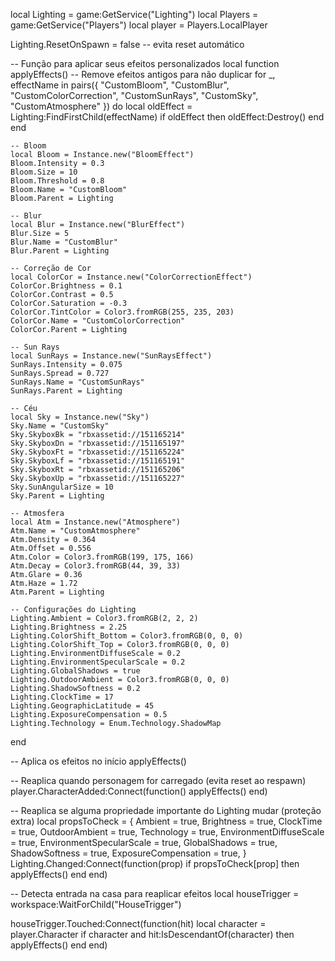 local Lighting = game:GetService("Lighting")
local Players = game:GetService("Players")
local player = Players.LocalPlayer

Lighting.ResetOnSpawn = false -- evita reset automático

-- Função para aplicar seus efeitos personalizados
local function applyEffects()
    -- Remove efeitos antigos para não duplicar
    for _, effectName in pairs({
        "CustomBloom",
        "CustomBlur",
        "CustomColorCorrection",
        "CustomSunRays",
        "CustomSky",
        "CustomAtmosphere"
    }) do
        local oldEffect = Lighting:FindFirstChild(effectName)
        if oldEffect then
            oldEffect:Destroy()
        end
    end

    -- Bloom
    local Bloom = Instance.new("BloomEffect")
    Bloom.Intensity = 0.3
    Bloom.Size = 10
    Bloom.Threshold = 0.8
    Bloom.Name = "CustomBloom"
    Bloom.Parent = Lighting

    -- Blur
    local Blur = Instance.new("BlurEffect")
    Blur.Size = 5
    Blur.Name = "CustomBlur"
    Blur.Parent = Lighting

    -- Correção de Cor
    local ColorCor = Instance.new("ColorCorrectionEffect")
    ColorCor.Brightness = 0.1
    ColorCor.Contrast = 0.5
    ColorCor.Saturation = -0.3
    ColorCor.TintColor = Color3.fromRGB(255, 235, 203)
    ColorCor.Name = "CustomColorCorrection"
    ColorCor.Parent = Lighting

    -- Sun Rays
    local SunRays = Instance.new("SunRaysEffect")
    SunRays.Intensity = 0.075
    SunRays.Spread = 0.727
    SunRays.Name = "CustomSunRays"
    SunRays.Parent = Lighting

    -- Céu
    local Sky = Instance.new("Sky")
    Sky.Name = "CustomSky"
    Sky.SkyboxBk = "rbxassetid://151165214"
    Sky.SkyboxDn = "rbxassetid://151165197"
    Sky.SkyboxFt = "rbxassetid://151165224"
    Sky.SkyboxLf = "rbxassetid://151165191"
    Sky.SkyboxRt = "rbxassetid://151165206"
    Sky.SkyboxUp = "rbxassetid://151165227"
    Sky.SunAngularSize = 10
    Sky.Parent = Lighting

    -- Atmosfera
    local Atm = Instance.new("Atmosphere")
    Atm.Name = "CustomAtmosphere"
    Atm.Density = 0.364
    Atm.Offset = 0.556
    Atm.Color = Color3.fromRGB(199, 175, 166)
    Atm.Decay = Color3.fromRGB(44, 39, 33)
    Atm.Glare = 0.36
    Atm.Haze = 1.72
    Atm.Parent = Lighting

    -- Configurações do Lighting
    Lighting.Ambient = Color3.fromRGB(2, 2, 2)
    Lighting.Brightness = 2.25
    Lighting.ColorShift_Bottom = Color3.fromRGB(0, 0, 0)
    Lighting.ColorShift_Top = Color3.fromRGB(0, 0, 0)
    Lighting.EnvironmentDiffuseScale = 0.2
    Lighting.EnvironmentSpecularScale = 0.2
    Lighting.GlobalShadows = true
    Lighting.OutdoorAmbient = Color3.fromRGB(0, 0, 0)
    Lighting.ShadowSoftness = 0.2
    Lighting.ClockTime = 17
    Lighting.GeographicLatitude = 45
    Lighting.ExposureCompensation = 0.5
    Lighting.Technology = Enum.Technology.ShadowMap
end

-- Aplica os efeitos no início
applyEffects()

-- Reaplica quando personagem for carregado (evita reset ao respawn)
player.CharacterAdded:Connect(function()
    applyEffects()
end)

-- Reaplica se alguma propriedade importante do Lighting mudar (proteção extra)
local propsToCheck = {
    Ambient = true, Brightness = true, ClockTime = true, OutdoorAmbient = true,
    Technology = true, EnvironmentDiffuseScale = true, EnvironmentSpecularScale = true,
    GlobalShadows = true, ShadowSoftness = true, ExposureCompensation = true,
}
Lighting.Changed:Connect(function(prop)
    if propsToCheck[prop] then
        applyEffects()
    end
end)

-- Detecta entrada na casa para reaplicar efeitos
local houseTrigger = workspace:WaitForChild("HouseTrigger")

houseTrigger.Touched:Connect(function(hit)
    local character = player.Character
    if character and hit:IsDescendantOf(character) then
        applyEffects()
    end
end)
